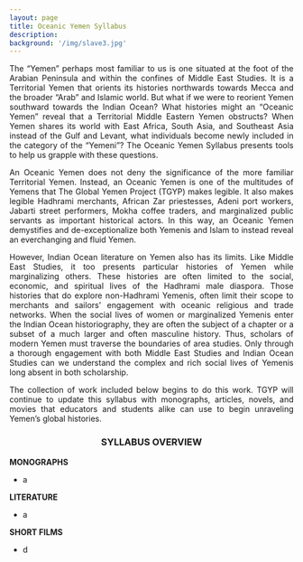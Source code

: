```yaml
---
layout: page
title: Oceanic Yemen Syllabus
description:
background: '/img/slave3.jpg'
---
```

<p align="justify">
The “Yemen” perhaps most familiar to us is one situated at the foot of the Arabian Peninsula and within the confines of Middle East Studies. It is a Territorial Yemen that orients its histories northwards towards Mecca and the broader “Arab” and Islamic world. But what if we were to reorient Yemen southward towards the Indian Ocean? What histories might an “Oceanic Yemen” reveal that a Territorial Middle Eastern Yemen obstructs? When Yemen shares its world with East Africa, South Asia, and Southeast Asia instead of the Gulf and Levant, what individuals become newly included in the category of the “Yemeni”? The Oceanic Yemen Syllabus presents tools to help us grapple with these questions. </p>

<p align="justify">
An Oceanic Yemen does not deny the significance of the more familiar Territorial Yemen. Instead, an Oceanic Yemen is one of the multitudes of Yemens that The Global Yemen Project (TGYP) makes legible. It also makes legible Hadhrami merchants, African Zar priestesses, Adeni port workers, Jabarti street performers, Mokha coffee traders, and marginalized public servants as important historical actors. In this way, an Oceanic Yemen demystifies and de-exceptionalize both Yemenis and Islam to instead reveal an everchanging and fluid Yemen. </p>

<p align="justify">
However, Indian Ocean literature on Yemen also has its limits. Like Middle East Studies, it too presents particular histories of Yemen while marginalizing others. These histories are often limited to the social, economic, and spiritual lives of the Hadhrami male diaspora. Those histories that do explore non-Hadhrami Yemenis, often limit their scope to merchants and sailors’ engagement with oceanic religious and trade networks. When the social lives of women or marginalized Yemenis enter the Indian Ocean historiography, they are often the subject of a chapter or a subset of a much larger and often masculine history. Thus, scholars of modern Yemen must traverse the boundaries of area studies. Only through a thorough engagement with both Middle East Studies and Indian Ocean Studies can we understand the complex and rich social lives of Yemenis long absent in both scholarship. </p>

<p align="justify">
The collection of work included below begins to do this work. TGYP will continue to update this syllabus with monographs, articles, novels, and movies that educators and students alike can use to begin unraveling Yemen’s global histories. </p>

<center>
  <h3>SYLLABUS OVERVIEW</h3>
</center>

**MONOGRAPHS**
* a

**LITERATURE**
* a

**SHORT FILMS**
* d 
